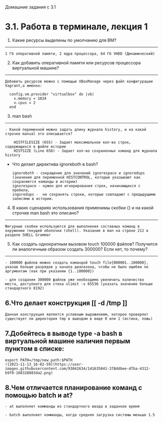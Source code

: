 Домашние задания с 3.1

# 3.1. Работа в терминале, лекция 1

1. Какие ресурсы выделены по умолчанию для ВМ?
----------------------------------------------

	1 Гб оперативной памяти, 2 ядра процессора, 64 Гб VHDD (Динамический)

2. Как добавить оперативной памяти или ресурсов процессора виртуальной машине?
------------------------------------------------------------------------------

	Добавить ресурсов можно с помощью VBoxManage через файл конфигурации Vagrant,а именно:
	  
	  config.vm.provider "virtualbox" do |vb|
	    v.memory = 1024
  	    v.cpus = 2
	  end

3. man bash
-----------
	- Какой переменной можно задать длину журнала history, и на какой строчке manual это описывается?
		
		HISTFILESIZE (655) - Задает максимальное кол-во строк, содержащихся в файле истории
		HISTSIZE (Line 658) - Задает кол-во сохраненных команд для журнала history

  - Что делает директива ignoreboth в bash?

		ignoreboth - сокращение для значений ignorespace и ignoredups (значения для переменной HISTCONTROL, которые указывают как сохраняются команды в истории)
		ignorespace - нужен для игнорирования строк, начинающихся с пробела, 
		ingoredups -  не сохранять строки, которые совпадают с предыдущими записями в истории.

4. В каких сценариях использования применимы скобки {} и на какой строчке man bash это описано?
-----------------------------------------------------------------------------------------------
	
	Фигурные скобки используются для выполнения составных команд в окружении текущей оболочки (shell). Указание в man на строке 212 в разделе SHELL Grammar

5. Как создать однократным вызовом touch 100000 файлов? Получится ли аналогичным образом создать 300000? Если нет, то почему?
-----------------------------------------------------------------------------------------------------------------------------

	- 100000 файлов можно создать командой touch file{000001..100000}, указав больше разрядов у начала диапазона, чтобы не было ошибки по аргументам (как при указании {1..100000})
  
	- для создания 300000 файлов уже необходимо увеличить количество места, доступного для стека ulimit -s 65536 (указать значение больше стандартного 8192)

6.Что делает конструкция [[ -d /tmp ]]
--------------------------------------

	Данная конструкция является условным выражением, которое проверяет существует ли директория tmp в выводом в виде 0 или 1 (истина, ложь)

7.Добейтесь в выводе type -a bash в виртуальной машине наличия первым пунктом в списке:
--------------------------------------------------------------------------------------

	export PATH=/tmp/new_path:$PATH
	![2021-11-13_16-02-59](https://user-images.githubusercontent.com/93042634/141635041-378ddbee-d7ba-4312-b9f0-168328883da2.png)


8.Чем отличается планирование команд с помощью batch и at?
----------------------------------------------------------

	- at выполняет комманды из стандартного ввода в заданное время

	- batch выполняет комманды, когда средняя загрузка системы меньше 1.5


